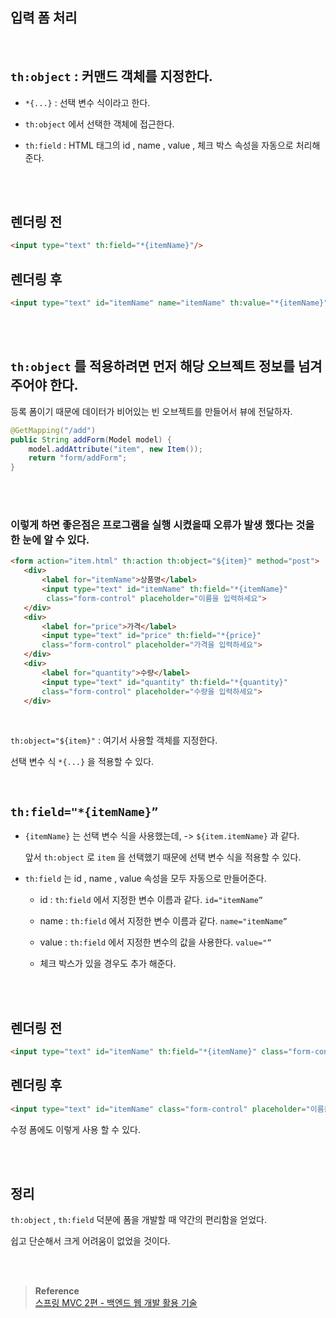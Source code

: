 ## 입력 폼 처리


<br/>

## `th:object` : 커맨드 객체를 지정한다.

- `*{...}` : 선택 변수 식이라고 한다. 

- `th:object` 에서 선택한 객체에 접근한다.

- `th:field` : HTML 태그의 id , name , value , 체크 박스 속성을 자동으로 처리해준다.

<br/><br/>

## 렌더링 전

```html
<input type="text" th:field="*{itemName}"/>
```

## 렌더링 후

```html
<input type="text" id="itemName" name="itemName" th:value="*{itemName}"/>
```


<br/><br/>

## `th:object` 를 적용하려면 먼저 해당 오브젝트 정보를 넘겨주어야 한다. 

등록 폼이기 때문에 데이터가 비어있는 빈 오브젝트를 만들어서 뷰에 전달하자.

```java
@GetMapping("/add")
public String addForm(Model model) {
    model.addAttribute("item", new Item());
    return "form/addForm";
}
```

<br/>

<br/>

### 이렇게 하면 좋은점은 프로그램을 실행 시켰을때 오류가 발생 했다는 것을 한 눈에 알 수 있다.

```html
<form action="item.html" th:action th:object="${item}" method="post">
   <div>
       <label for="itemName">상품명</label>
       <input type="text" id="itemName" th:field="*{itemName}"
        class="form-control" placeholder="이름을 입력하세요">
   </div>
   <div>
       <label for="price">가격</label>
       <input type="text" id="price" th:field="*{price}" 
       class="form-control" placeholder="가격을 입력하세요">
   </div>
   <div>
       <label for="quantity">수량</label>
       <input type="text" id="quantity" th:field="*{quantity}" 
       class="form-control" placeholder="수량을 입력하세요">
   </div>
```

<br/>

`th:object="${item}"` : 여기서 사용할 객체를 지정한다. 

선택 변수 식 `*{...}` 을 적용할 수 있다.

<br/>


## `th:field="*{itemName}”`

- `{itemName}` 는 선택 변수 식을 사용했는데, -> `${item.itemName}` 과 같다.
    
    앞서 `th:object` 로 `item` 을 선택했기 때문에 선택 변수 식을 적용할 수 있다.
    
- `th:field` 는 id , name , value 속성을 모두 자동으로 만들어준다.
    - id : `th:field` 에서 지정한 변수 이름과 같다. `id="itemName”`

    - name : `th:field` 에서 지정한 변수 이름과 같다. `name="itemName”`
    - value : `th:field` 에서 지정한 변수의 값을 사용한다. `value="”`
    - 체크 박스가 있을 경우도 추가 해준다.

<br/><br/>

## 렌더링 전

```html
<input type="text" id="itemName" th:field="*{itemName}" class="form-control" placeholder="이름을 입력하세요">
```



## 렌더링 후

```html
<input type="text" id="itemName" class="form-control" placeholder="이름을 입력하세요" name="itemName" value="">
```

수정 폼에도 이렇게 사용 할 수 있다.


<br/><br/>

## 정리

`th:object` , `th:field` 덕분에 폼을 개발할 때 약간의 편리함을 얻었다.

쉽고 단순해서 크게 어려움이 없었을 것이다.

<br/><br/>


>**Reference** <br/>[스프링 MVC 2편 - 백엔드 웹 개발 활용 기술](https://www.inflearn.com/course/%EC%8A%A4%ED%94%84%EB%A7%81-mvc-2)